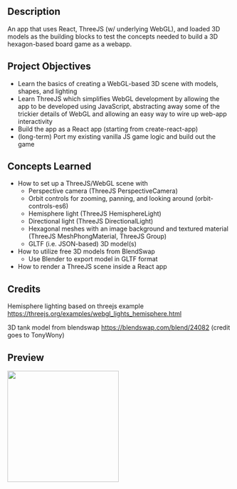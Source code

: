 ## Description
An app that uses React, ThreeJS (w/ underlying WebGL), and loaded 3D models as the building blocks to test the concepts needed to build a 3D hexagon-based board game as a webapp.

## Project Objectives
- Learn the basics of creating a WebGL-based 3D scene with models, shapes, and lighting
- Learn ThreeJS which simplifies WebGL development by allowing the app to be developed using JavaScript, abstracting away some of the trickier details of WebGL and allowing an easy way to wire up web-app interactivity
- Build the app as a React app (starting from create-react-app)
- (long-term) Port my existing vanilla JS game logic and build out the game

## Concepts Learned
- How to set up a ThreeJS/WebGL scene with
    - Perspective camera (ThreeJS PerspectiveCamera)
    - Orbit controls for zooming, panning, and looking around (orbit-controls-es6)
    - Hemisphere light (ThreeJS HemisphereLight)
    - Directional light (ThreeJS DirectionalLight)
    - Hexagonal meshes with an image background and textured material (ThreeJS MeshPhongMaterial, ThreeJS Group)
    - GLTF (i.e. JSON-based) 3D model(s)
 - How to utilize free 3D models from BlendSwap
     - Use Blender to export model in GLTF format
 - How to render a ThreeJS scene inside a React app

## Credits
Hemisphere lighting based on threejs example https://threejs.org/examples/webgl_lights_hemisphere.html

3D tank model from blendswap https://blendswap.com/blend/24082 (credit goes to TonyWony)

## Preview
<img src="https://user-images.githubusercontent.com/2363880/122687324-0a893180-d1d3-11eb-9ccc-f025f1e6b740.gif" height=250 width=250/>

